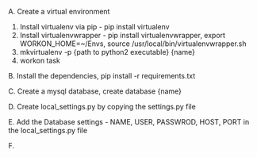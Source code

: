 A. Create a virtual environment
1. Install virtualenv via pip - pip install virtualenv
2. Install virtualenvwrapper - pip install virtualenvwrapper, export WORKON_HOME=~/Envs, source /usr/local/bin/virtualenvwrapper.sh
3. mkvirtualenv -p {path to python2 executable} {name}
4. workon task

B. Install the dependencies, pip install -r requirements.txt

C. Create a mysql database, create database {name}

D. Create local_settings.py by copying the settings.py file

E. Add the Database settings - NAME, USER, PASSWROD, HOST, PORT in the local_settings.py file

F. 
